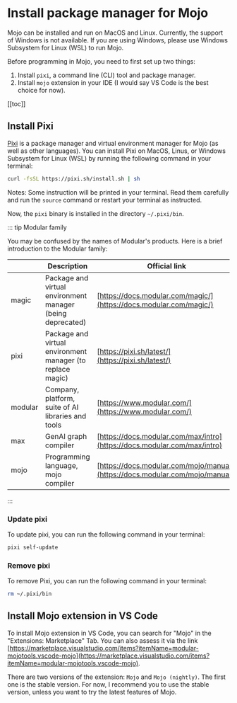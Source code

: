 # Install package manager for Mojo

Mojo can be installed and run on MacOS and Linux. Currently, the support of Windows is not available. If you are using Windows, please use Windows Subsystem for Linux (WSL) to run Mojo.

Before programming in Mojo, you need to first set up two things:

1. Install `pixi`, a command line (CLI) tool and package manager.
1. Install `mojo` extension in your IDE (I would say VS Code is the best choice for now).

[[toc]]

## Install Pixi

[Pixi](https://pixi.sh/latest/) is a package manager and virtual environment manager for Mojo (as well as other languages). You can install Pixi on MacOS, Linus, or Windows Subsystem for Linux (WSL) by running the following command in your terminal:

```bash
curl -fsSL https://pixi.sh/install.sh | sh
```

Notes: Some instruction will be printed in your terminal. Read them carefully and run the `source` command or restart your terminal as instructed.

Now, the `pixi` binary is installed in the directory `~/.pixi/bin`.

::: tip Modular family

You may be confused by the names of Modular's products. Here is a brief introduction to the Modular family:

|         | Description                                                | Official link                                                                  |
| ------- | ---------------------------------------------------------- | ------------------------------------------------------------------------------ |
| magic   | Package and virtual environment manager (being deprecated) | [https://docs.modular.com/magic/](https://docs.modular.com/magic/)             |
| pixi    | Package and virtual environment manager (to replace magic) | [https://pixi.sh/latest/](https://pixi.sh/latest/)                             |
| modular | Company, platform, suite of AI libraries and tools         | [https://www.modular.com/](https://www.modular.com/)                           |
| max     | GenAI graph compiler                                       | [https://docs.modular.com/max/intro](https://docs.modular.com/max/intro)       |
| mojo    | Programming language, mojo compiler                        | [https://docs.modular.com/mojo/manual/](https://docs.modular.com/mojo/manual/) |

:::

### Update pixi

To update pixi, you can run the following command in your terminal:

```bash
pixi self-update
```

### Remove pixi

To remove Pixi, you can run the following command in your terminal:

```bash
rm ~/.pixi/bin
```

## Install Mojo extension in VS Code

To install Mojo extension in VS Code, you can search for "Mojo" in the "Extensions: Marketplace" Tab. You can also assess it via the link [https://marketplace.visualstudio.com/items?itemName=modular-mojotools.vscode-mojo](https://marketplace.visualstudio.com/items?itemName=modular-mojotools.vscode-mojo).

There are two versions of the extension: `Mojo` and `Mojo (nightly)`. The first one is the stable version. For now, I recommend you to use the stable version, unless you want to try the latest features of Mojo.
